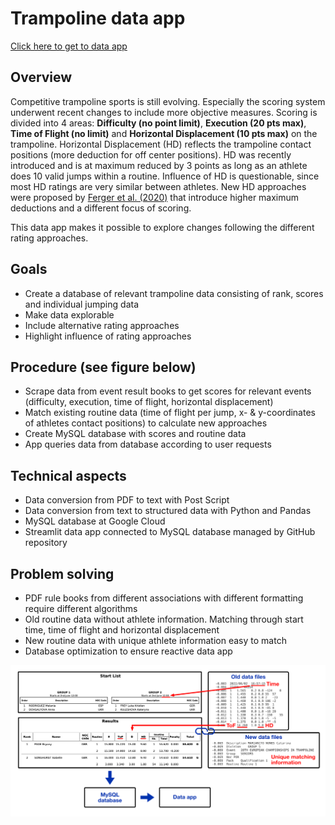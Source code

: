 # Trampoline data app
[Click here to get to data app ](http://portfolio.falko.in)
## Overview
Competitive trampoline sports is still evolving. Especially the scoring system underwent recent changes to include more objective measures. Scoring is divided into 4 areas: **Difficulty (no point limit)**, **Execution (20 pts max)**, **Time of Flight (no limit)** and **Horizontal Displacement (10 pts max)** on the trampoline. Horizontal Displacement (HD) reflects the trampoline contact positions (more deduction for off center positions). HD was recently introduced and is at maximum reduced by 3 points as long as an athlete does 10 valid jumps within a routine. Influence of HD is questionable, since most HD ratings are very similar between athletes. New HD approaches were proposed by [Ferger et al. (2020)](https://www.google.com/url?sa=t&rct=j&q=&esrc=s&source=web&cd=&cad=rja&uact=8&ved=2ahUKEwig1cH9vNH6AhUMQ_EDHVMFA0QQFnoECAcQAQ&url=https%3A%2F%2Fwww.researchgate.net%2Fpublication%2F343417147_ESTIMATING_HORIZONTAL_DISPLACEMENT_DEDUCTION_IN_TRAMPOLINE_GYMNASTICS_BY_MEANS_OF_CONSTANT_AND_VARIABLE_ERRORS_OF_LANDING_POSITIONS_A_NEW_GOLD_STANDARD&usg=AOvVaw0RweZ0hwnE3C1qCi6r74j_) that introduce higher maximum deductions and a different focus of scoring. 
 
This data app makes it possible to explore changes following the different rating approaches.

## Goals
  
- Create a database of relevant trampoline data consisting of rank, scores and individual jumping data
- Make data explorable
- Include alternative rating approaches
- Highlight influence of rating approaches

## Procedure (see figure below)

- Scrape data from event result books to get scores for relevant events (difficulty, execution, time of flight, horizontal displacement)
- Match existing routine data (time of flight per jump, x- & y-coordinates of athletes contact positions) to calculate new approaches
- Create MySQL database with scores and routine data
- App queries data from database according to user requests

## Technical aspects
- Data conversion from PDF to text with Post Script
- Data conversion from text to structured data with Python and Pandas
- MySQL database at Google Cloud
- Streamlit data app connected to MySQL database managed by GitHub repository

## Problem solving
- PDF rule books from different associations with different formatting require different algorithms
- Old routine data without athlete information. Matching through start time, time of flight and horizontal displacement
- New routine data with unique athlete information easy to match
- Database optimization to ensure reactive data app


![Procedure](tech_exp.png)
